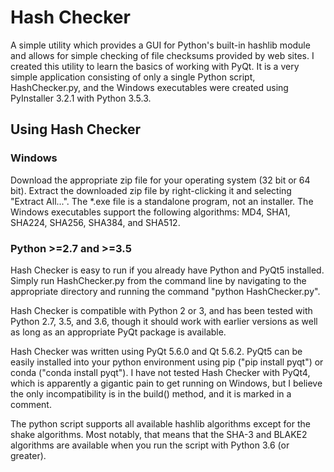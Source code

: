 # Hash Checker
A simple utility which provides a GUI for Python's built-in hashlib module and allows for simple checking of file checksums provided by web sites. I created this utility to learn the basics of working with PyQt. It is a very simple application consisting of only a single Python script, HashChecker.py, and the Windows executables were created using PyInstaller 3.2.1 with Python 3.5.3. 

## Using Hash Checker
### Windows
Download the appropriate zip file for your operating system (32 bit or 64 bit). Extract the downloaded zip file by right-clicking it and selecting "Extract All...". The *.exe file is a standalone program, not an installer. The Windows executables support the following algorithms: MD4, SHA1, SHA224, SHA256, SHA384, and SHA512.

### Python >=2.7 and >=3.5
Hash Checker is easy to run if you already have Python and PyQt5 installed. Simply run HashChecker.py from the command line by navigating to the appropriate directory and running the command "python HashChecker.py".

Hash Checker is compatible with Python 2 or 3, and has been tested with Python 2.7, 3.5, and 3.6, though it should work with earlier versions as well as long as an appropriate PyQt package is available.

Hash Checker was written using PyQt 5.6.0 and Qt 5.6.2. PyQt5 can be easily installed into your python environment using pip ("pip install pyqt") or conda ("conda install pyqt"). I have not tested Hash Checker with PyQt4, which is apparently a gigantic pain to get running on Windows, but I believe the only incompatibility is in the build() method, and it is marked in a comment.

The python script supports all available hashlib algorithms except for the shake algorithms. Most notably, that means that the SHA-3 and BLAKE2 algorithms are available when you run the script with Python 3.6 (or greater).